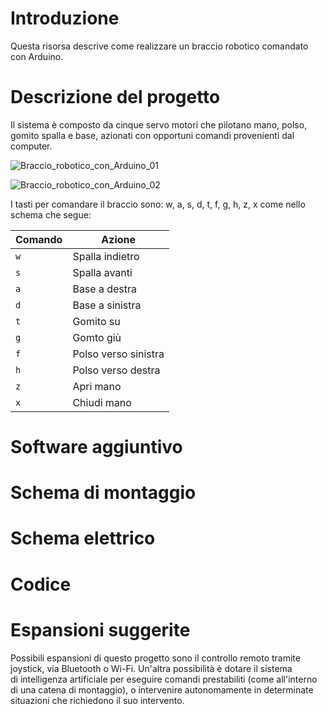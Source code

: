 # Introduzione
Questa risorsa descrive come realizzare un braccio robotico comandato con Arduino.

# Descrizione del progetto
Il sistema è composto da cinque servo motori che pilotano mano, polso, gomito spalla e base, azionati con opportuni comandi provenienti dal computer.

![Braccio_robotico_con_Arduino_01](https://user-images.githubusercontent.com/99251089/153591371-2e8814cf-c9b7-46c2-8c08-735a60089324.jpg)

![Braccio_robotico_con_Arduino_02](https://user-images.githubusercontent.com/99251089/153591629-cd1df8b9-2adb-4599-89ba-b55ecaa06a81.jpg)

I tasti per comandare il braccio sono: w, a, s, d, t, f, g, h, z, x come nello schema che segue:

| Comando   | Azione               |
| --------- | -------------------- |
| `w`       | Spalla indietro      |
| `s`       | Spalla avanti        |
| `a`       | Base a destra        |
| `d`       | Base a sinistra      |
| `t`       | Gomito su            |
| `g`       | Gomto giù            |
| `f`       | Polso verso sinistra |
| `h`       | Polso verso destra   |
| `z`       | Apri mano            |
| `x`       | Chiudi mano          |

# Software aggiuntivo


# Schema di montaggio 


# Schema elettrico


# Codice


# Espansioni suggerite 
Possibili espansioni di questo progetto sono il controllo remoto tramite joystick, via Bluetooth o Wi-Fi.
Un'altra possibilità è dotare il sistema di intelligenza artificiale per eseguire comandi prestabiliti (come all'interno di una catena di montaggio), o intervenire autonomamente in determinate situazioni che richiedono il suo intervento.


